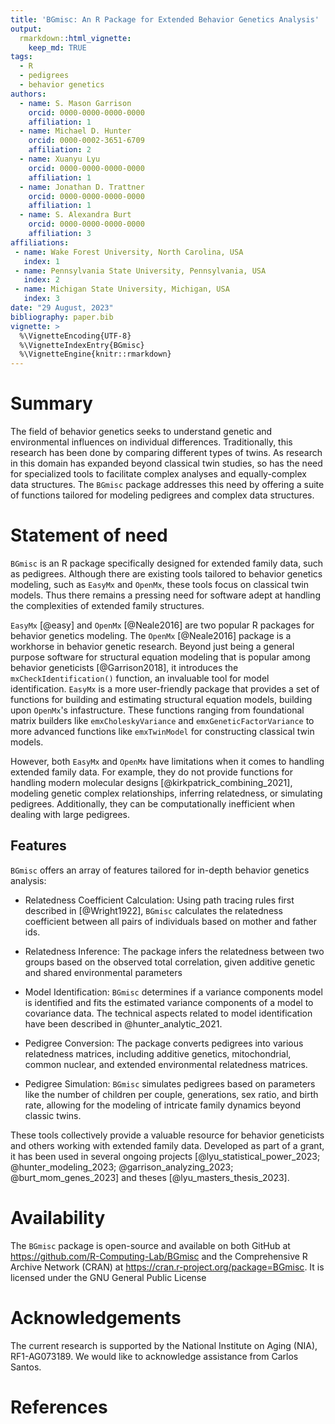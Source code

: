 ```yaml
---
title: 'BGmisc: An R Package for Extended Behavior Genetics Analysis'
output:
  rmarkdown::html_vignette:
    keep_md: TRUE
tags:
  - R
  - pedigrees
  - behavior genetics
authors:
  - name: S. Mason Garrison
    orcid: 0000-0000-0000-0000
    affiliation: 1
  - name: Michael D. Hunter
    orcid: 0000-0002-3651-6709
    affiliation: 2
  - name: Xuanyu Lyu
    orcid: 0000-0000-0000-0000
    affiliation: 1
  - name: Jonathan D. Trattner
    orcid: 0000-0000-0000-0000
    affiliation: 1  
  - name: S. Alexandra Burt
    orcid: 0000-0000-0000-0000
    affiliation: 3
affiliations:
 - name: Wake Forest University, North Carolina, USA
   index: 1
 - name: Pennsylvania State University, Pennsylvania, USA
   index: 2
 - name: Michigan State University, Michigan, USA
   index: 3
date: "29 August, 2023"
bibliography: paper.bib
vignette: >
  %\VignetteEncoding{UTF-8}
  %\VignetteIndexEntry{BGmisc}
  %\VignetteEngine{knitr::rmarkdown}
---
```


<!--Guidance 
JOSS welcomes submissions from broadly diverse research areas. For this reason, we require that authors include in the paper some sentences that explain the software functionality and domain of use to a non-specialist reader. We also require that authors explain the research applications of the software. The paper should be between 250-1000 words. Authors submitting papers significantly longer than 1000 words may be asked to reduce the length of their paper.
Your paper should include:

A list of the authors of the software and their affiliations, using the correct format (see the example below).
A summary describing the high-level functionality and purpose of the software for a diverse, non-specialist audience.
A Statement of need section that clearly illustrates the research purpose of the software and places it in the context of related work.
A list of key references, including to other software addressing related needs. Note that the references should include full names of venues, e.g., journals and conferences, not abbreviations only understood in the context of a specific discipline.
Mention (if applicable) a representative set of past or ongoing research projects using the software and recent scholarly publications enabled by it.
Acknowledgment of any financial support.
-->
# Summary
<!-- > A summary describing the high-level functionality and purpose of the software for a diverse, non-specialist audience. -->

The field of behavior genetics seeks to understand  genetic and environmental influences on individual differences. Traditionally, this research has been done by comparing different types of twins. As research in this domain has expanded beyond classical twin studies, so has the need for specialized tools to facilitate complex analyses and equally-complex data structures. The `BGmisc` package addresses this need by offering a suite of functions tailored for modeling pedigrees and complex data structures. 


# Statement of need
<!-- A Statement of need section that clearly illustrates the research purpose of the software and places it in the context of related work. -->

`BGmisc` is an R package specifically designed for extended family data, such as pedigrees. Although  there are existing tools tailored to behavior genetics modeling, such as `EasyMx` and `OpenMx`, these tools focus  on classical twin models. Thus there remains a pressing need for software adept at handling the complexities of extended family structures.

`EasyMx` [@easy] and `OpenMx` [@Neale2016] are two popular R packages for behavior genetics modeling. The `OpenMx` [@Neale2016] package is a workhorse in behavior genetic research. Beyond just being a general purpose software for structural equation modeling that is popular among behavior geneticists [@Garrison2018], it introduces the `mxCheckIdentification()` function, an invaluable tool for model identification. `EasyMx` is a more user-friendly package that provides a set of functions for building and estimating structural equation models, building upon `OpenMx`'s infastructure. These functions ranging from foundational matrix builders like `emxCholeskyVariance` and `emxGeneticFactorVariance` to more advanced functions like `emxTwinModel` for constructing classical twin models. 

However, both `EasyMx` and `OpenMx` have limitations when it comes to handling extended family data. For example, they do not provide functions for handling modern molecular designs [@kirkpatrick_combining_2021], modeling genetic complex relationships, inferring relatedness, or simulating pedigrees. Additionally, they can be computationally inefficient when dealing with large pedigrees.

<!-- A list of key references, including to other software addressing related needs. Note that the references should include full names of venues, e.g., journals and conferences, not abbreviations only understood in the context of a specific discipline.-->

## Features

`BGmisc` offers an array of features tailored for in-depth behavior genetics analysis:

- Relatedness Coefficient Calculation: Using path tracing rules first described in [@Wright1922], `BGmisc` calculates the relatedness coefficient between all pairs of individuals based on mother and father ids.

- Relatedness Inference: The package infers the relatedness between two groups based on the observed total correlation, given  additive genetic  and shared environmental parameters

- Model Identification: `BGmisc` determines if a variance components model is identified and fits the estimated variance components of a model to covariance data. The technical aspects related to model identification have been described in @hunter_analytic_2021.

- Pedigree Conversion: The package converts pedigrees into various relatedness matrices, including additive genetics, mitochondrial, common nuclear, and extended environmental relatedness matrices.

- Pedigree Simulation: `BGmisc` simulates pedigrees based on parameters like the number of children per couple, generations, sex ratio, and birth rate, allowing for the modeling of intricate family dynamics beyond classic twins.


<!-- Mention (if applicable) a representative set of past or ongoing research projects using the software and recent scholarly publications enabled by it.-->
These tools collectively provide a valuable resource for behavior geneticists and others working with extended family data. Developed as part of a grant, it has been used in several ongoing projects [@lyu_statistical_power_2023; @hunter_modeling_2023; @garrison_analyzing_2023; @burt_mom_genes_2023] and theses [@lyu_masters_thesis_2023]. 


# Availability

The `BGmisc` package is open-source and available on both GitHub at https://github.com/R-Computing-Lab/BGmisc and the Comprehensive R Archive Network (CRAN)  at https://cran.r-project.org/package=BGmisc. It is licensed under the GNU General Public License


# Acknowledgements

The current research is supported by the National Institute on Aging (NIA), RF1-AG073189. We would like to acknowledge assistance from Carlos Santos.


# References

